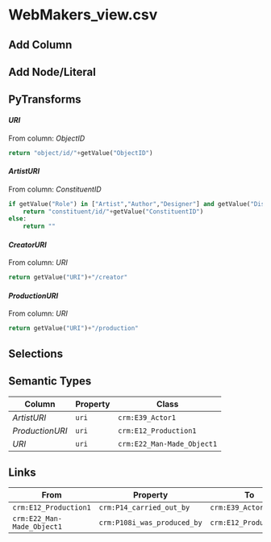 # WebMakers_view.csv

## Add Column

## Add Node/Literal

## PyTransforms
#### _URI_
From column: _ObjectID_
``` python
return "object/id/"+getValue("ObjectID")
```

#### _ArtistURI_
From column: _ConstituentID_
``` python
if getValue("Role") in ["Artist","Author","Designer"] and getValue("DisplayName")!="Unidentified":
    return "constituent/id/"+getValue("ConstituentID")
else:
    return ""
```

#### _CreatorURI_
From column: _URI_
``` python
return getValue("URI")+"/creator"
```

#### _ProductionURI_
From column: _URI_
``` python
return getValue("URI")+"/production"
```


## Selections

## Semantic Types
| Column | Property | Class |
|  ----- | -------- | ----- |
| _ArtistURI_ | `uri` | `crm:E39_Actor1`|
| _ProductionURI_ | `uri` | `crm:E12_Production1`|
| _URI_ | `uri` | `crm:E22_Man-Made_Object1`|


## Links
| From | Property | To |
|  --- | -------- | ---|
| `crm:E12_Production1` | `crm:P14_carried_out_by` | `crm:E39_Actor1`|
| `crm:E22_Man-Made_Object1` | `crm:P108i_was_produced_by` | `crm:E12_Production1`|
